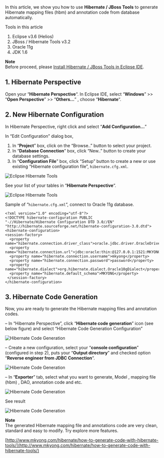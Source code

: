 In this article, we show you how to use **Hibernate / JBoss Tools** to generate Hibernate mapping files (hbm) and annotation code from database automatically.

Tools in this article

1.  Eclipse v3.6 (Helios)
2.  JBoss / Hibernate Tools v3.2
3.  Oracle 11g
4.  JDK 1.6

**Note**  
Before proceed, please [Install Hibernate / JBoss Tools in Eclipse IDE](http://www.mkyong.com/hibernate/how-to-install-hibernate-tools-in-eclipse-ide/).

## 1\. Hibernate Perspective

Open your “**Hibernate Perspective**“. In Eclipse IDE, select “**Windows**” >> “**Open Perspective**” >> “**Others…**” , choose “**Hibernate**“.

## 2\. New Hibernate Configuration

In Hibernate Perspective, right click and select “**Add Configuration…**”

In “Edit Configuration” dialog box,

1.  In “**Project**” box, click on the “Browse..” button to select your project.
2.  In “**Database Connection**” box, click “New..” button to create your database settings.
3.  In “**Configuration File**” box, click “Setup” button to create a new or use existing “Hibernate configuration file”, `hibernate.cfg.xml`.

![Eclipse Hibernate Tools](http://www.mkyong.com/wp-content/uploads/2009/12/Eclipse-Hibernate-1.png)

See your list of your tables in “**Hibernate Perspective**“.

![Eclipse Hibernate Tools](http://www.mkyong.com/wp-content/uploads/2009/12/Eclipse-Hibernate-2.png)

Sample of “`hibernate.cfg.xml`“, connect to Oracle 11g database.

    <?xml version="1.0" encoding="utf-8"?>
    <!DOCTYPE hibernate-configuration PUBLIC
    "-//Hibernate/Hibernate Configuration DTD 3.0//EN"
    "http://hibernate.sourceforge.net/hibernate-configuration-3.0.dtd">
    <hibernate-configuration>
    <session-factory>
      <property name="hibernate.connection.driver_class">oracle.jdbc.driver.OracleDriver</property>
      <property name="hibernate.connection.url">jdbc:oracle:thin:@127.0.0.1:1521:MKYONG</property>
      <property name="hibernate.connection.username">mkyong</property>
      <property name="hibernate.connection.password">password</property>
      <property name="hibernate.dialect">org.hibernate.dialect.Oracle10gDialect</property>
      <property name="hibernate.default_schema">MKYONG</property>
     </session-factory>
    </hibernate-configuration>

## 3\. Hibernate Code Generation

Now, you are ready to generate the Hibernate mapping files and annotation codes.

– In “Hibernate Perspective”, click “**Hibernate code generation**” icon (see below figure) and select “Hibernate Code Generation Configuration”

![Hibernate Code Generation](http://www.mkyong.com/wp-content/uploads/2009/12/Hibernate-Code-Generation-1.png)

– Create a new configuration, select your “**console configuration**” (configured in step 2), puts your “**Output directory**” and checked option “**Reverse engineer from JDBC Connection**“.

![Hibernate Code Generation](http://www.mkyong.com/wp-content/uploads/2009/12/Hibernate-Code-Generation-2.png)

– In “**Exporter**” tab, select what you want to generate, Model , mapping file (hbm) , DAO, annotation code and etc.

![Hibernate Code Generation](http://www.mkyong.com/wp-content/uploads/2009/12/Hibernate-Code-Generation-3.png)

See result

![Hibernate Code Generation](http://www.mkyong.com/wp-content/uploads/2009/12/Hibernate-Code-Generation-4.png)

**Note**  
The generated Hibernate mapping file and annotations code are very clean, standard and easy to modify. Try explore more features.

[http://www.mkyong.com/hibernate/how-to-generate-code-with-hibernate-tools/](http://www.mkyong.com/hibernate/how-to-generate-code-with-hibernate-tools/)
